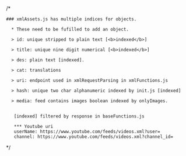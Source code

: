 /*

    ### xmlAssets.js has multiple indices for objects.

      * These need to be fufilled to add an object.

      > id: unique stripped to plain text [<b>indexed</b>]

      > title: unique nine digit numerical [<b>indexed</b>]

      > des: plain text [indexed].

      > cat: translations

      > uri: endpoint used in xmlRequestParsing in xmlFunctions.js

      > hash: unique two char alphanumeric indexed by init.js [indexed]

      > media: feed contains images boolean indexed by onlyImages.


       [indexed] filtered by response in baseFunctions.js

       *** Youtube uri
       userName: https://www.youtube.com/feeds/videos.xml?user=
       channel: https://www.youtube.com/feeds/videos.xml?channel_id=

*/
